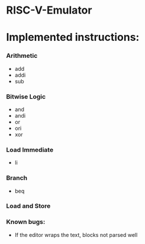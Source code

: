 # RISC-V-Emulator

# Implemented instructions:

### Arithmetic

- add
- addi
- sub

### Bitwise Logic

- and
- andi
- or
- ori
- xor

### Load Immediate

- li

### Branch

- beq


### Load and Store


### Known bugs:
- If the editor wraps the text, blocks not parsed well